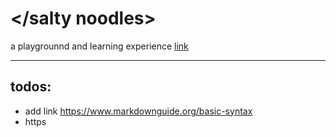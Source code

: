 # </salty noodles>

a playgrounnd and learning experience
[link](http://salt.styyl.services)

---

## todos:

- add link https://www.markdownguide.org/basic-syntax
- https
